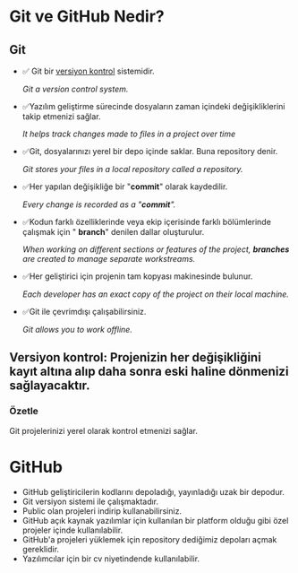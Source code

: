 # Git ve GitHub Nedir?
Git
--

- ✅ Git bir <a href="#bilgi-kısmı">versiyon kontrol</a> sistemidir. 

   *Git a version control system.*
   
- ✅Yazılım geliştirme sürecinde dosyaların zaman içindeki değişikliklerini takip etmenizi sağlar.

  *It helps track changes made to files in a project over time*
- ✅Git, dosyalarınızı yerel bir depo içinde saklar. Buna repository denir. 

   *Git stores your files in a local repository called a repository.*
- ✅Her yapılan değişikliğe bir "**commit**" olarak kaydedilir. 

    *Every change is recorded as a "**commit**".*

- ✅Kodun farklı özelliklerinde veya ekip içerisinde farklı bölümlerinde çalışmak için " **branch**" denilen dallar oluşturulur.
  
  *When working on different sections or features of the project, **branches** are created to manage separate workstreams.*

- ✅Her geliştirici için projenin tam kopyası makinesinde bulunur.
  
  *Each developer has an exact copy of the project on their local machine.*

- ✅Git ile çevrimdışı çalışabilirsiniz.
 
  *Git allows you to work offline.*

<h2 id="bilgi-kısmı">Versiyon kontrol: Projenizin her değişikliğini kayıt altına alıp daha sonra eski haline dönmenizi sağlayacaktır.</h2>

 
### Özetle 

 Git projelerinizi yerel olarak kontrol etmenizi sağlar.

# GitHub
- GitHub geliştiricilerin kodlarını depoladığı, yayınladığı uzak bir depodur.
- Git versiyon sistemi ile çalışmaktadır.
- Public olan projeleri indirip kullanabilirsiniz.
- GitHub açık kaynak yazılımlar için kullanılan bir platform olduğu gibi özel projeler içinde kullanılabilir.
- GitHub'a projeleri yüklemek için repository dediğimiz depoları açmak gereklidir.
- Yazılımcılar için bir cv niyetindende kullanılabilir.